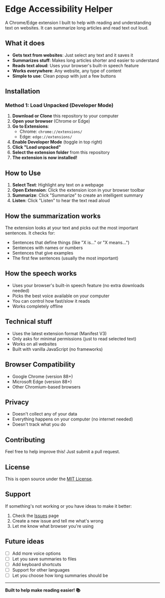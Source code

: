 # Edge Accessibility Helper

A Chrome/Edge extension I built to help with reading and understanding text on websites. It can summarize long articles and read text out loud.

## What it does

- **Gets text from websites**: Just select any text and it saves it
- **Summarizes stuff**: Makes long articles shorter and easier to understand
- **Reads text aloud**: Uses your browser's built-in speech feature
- **Works everywhere**: Any website, any type of content
- **Simple to use**: Clean popup with just a few buttons

## Installation

### Method 1: Load Unpacked (Developer Mode)

1. **Download or Clone** this repository to your computer
2. **Open your browser** (Chrome or Edge)
3. **Go to Extensions**:
   - Chrome: `chrome://extensions/`
   - Edge: `edge://extensions/`
4. **Enable Developer Mode** (toggle in top right)
5. **Click "Load unpacked"**
6. **Select the extension folder** from this repository
7. **The extension is now installed!**



## How to Use

1. **Select Text**: Highlight any text on a webpage
2. **Open Extension**: Click the extension icon in your browser toolbar
3. **Summarize**: Click "Summarize" to create an intelligent summary
4. **Listen**: Click "Listen" to hear the text read aloud

## How the summarization works

The extension looks at your text and picks out the most important sentences. It checks for:
- Sentences that define things (like "X is..." or "X means...")
- Sentences with names or numbers
- Sentences that give examples
- The first few sentences (usually the most important)

## How the speech works

- Uses your browser's built-in speech feature (no extra downloads needed)
- Picks the best voice available on your computer
- You can control how fast/slow it reads
- Works completely offline

## Technical stuff

- Uses the latest extension format (Manifest V3)
- Only asks for minimal permissions (just to read selected text)
- Works on all websites
- Built with vanilla JavaScript (no frameworks)

## Browser Compatibility

-  Google Chrome (version 88+)
-  Microsoft Edge (version 88+)
-  Other Chromium-based browsers

## Privacy

- Doesn't collect any of your data
- Everything happens on your computer (no internet needed)
- Doesn't track what you do

## Contributing

Feel free to help improve this! Just submit a pull request.

## License

This is open source under the [MIT License](LICENSE).

## Support

If something's not working or you have ideas to make it better:
1. Check the [Issues](https://github.com/yourusername/text-assistant-extension/issues) page
2. Create a new issue and tell me what's wrong
3. Let me know what browser you're using

## Future ideas

- [ ] Add more voice options
- [ ] Let you save summaries to files
- [ ] Add keyboard shortcuts
- [ ] Support for other languages
- [ ] Let you choose how long summaries should be

---

**Built to help make reading easier! 📚**
